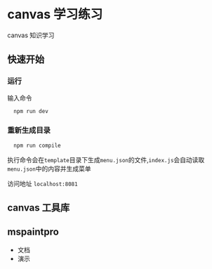 <!--
 * @Author: zulezhe
 * @Date: 2021-01-13 14:43:17
 * @LastEditors: zulezhe
 * @LastEditTime: 2022-10-19 13:18:57
 * @Description: In User Settings Edit
 * @FilePath: \canvas\README.md
-->

# canvas 学习练习

canvas 知识学习

## 快速开始

### 运行

输入命令

```bash
  npm run dev
```

### 重新生成目录

```bash
  npm run compile
```

执行命令会在`template`目录下生成`menu.json`的文件,`index.js`会自动读取`menu.json`中的内容并生成菜单

访问地址 `localhost:8081`

## canvas 工具库

## mspaintpro

- 文档
- 演示